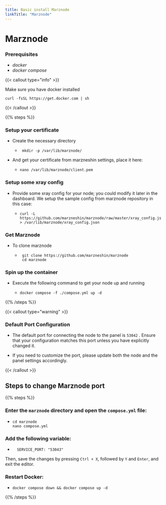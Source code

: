 ```yaml
---
title: Basic install Marznode
linkTitle: "Marznode"
---
```


# **Marznode**


### Prerequisites
  * *docker*
  * *docker compose*



{{< callout type="info" >}}

 Make sure you have docker installed

 ``` 
 curl -fsSL https://get.docker.com | sh 
 ```
  {{< /callout >}}

  

{{% steps %}}

### Setup your certificate 

   * Create the necessary directory


    
     - ```
        mkdir -p /var/lib/marznode/
       ```


 * And get your certificate from marzneshin settings, place it here:

    - ```
      nano /var/lib/marznode/client.pem
      ```



### Setup some xray config 

  * </sub>Provide some xray config for your node; you could modify it later in the dashboard. We setup the sample config from marznode repository in this case:<sub>

       
    -  ```
       curl -L https://github.com/marzneshin/marznode/raw/master/xray_config.json > /var/lib/marznode/xray_config.json
       ```



### Get Marznode 
      
  *  To clone marznode

     - 
        ```
         git clone https://github.com/marzneshin/marznode
         cd marznode 
         ```
        
                    
### Spin up the container 


  * Execute the following command to get your node up and running

     
    -
       ```
       docker compose -f ./compose.yml up -d 
       ```

{{% /steps %}}
  
{{< callout type="warning" >}}
   
  ### Default Port Configuration
 

  * The default port for connecting the node to the panel is ` 53042 ` . Ensure that your configuration matches this port unless you have explicitly changed it.

  * If you need to customize the port, please update both the node and the panel settings accordingly.

{{< /callout >}}


## Steps to change Marznode port

{{% steps %}}

### Enter the `marznode` directory and open the `compose.yml` file:

   * ```
     cd marznode
     nano compose.yml
     ```

### Add the following variable:

   * ```
       SERVICE_PORT: "53043"
     ```

   Then, save the changes by pressing `Ctrl + X`, followed by `Y` and `Enter`, and exit the editor.


### Restart Docker:

   * ```
     docker compose down && docker compose up -d
       ```
{{% /steps %}}
